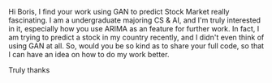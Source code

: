 Hi Boris,
   I find your work using GAN to predict Stock Market really fascinating.
   I am a undergraduate majoring CS & AI, and I'm truly interested in it, especially how you use ARIMA as an feature for further work.
   In fact, I am trying to predict a stock in my country recently, and I didn't even think of using GAN at all.
   So, would you be so kind as to share your full code, so that I can have an idea on how to do my work better.

Truly thanks

